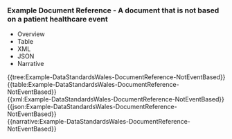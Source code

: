 <div class="warning"><span class="ClinicalWarn"></span></div>

### Example Document Reference - A document that is not based on a patient healthcare event 

<div class="tab-wrap">
  <ul class="tab-head">
    <li class="tablink" onclick="openCity(this,'tabtree')" data-target="tabtree">
      Overview
    </li>
    <li class="tablink" onclick="openCity(this,'tabtable')" data-target="tabtable">
      Table
    </li>
    <li class="tablink tab-active" onclick="openCity(this,'tabxml')" data-target="tabxml">
      XML
    </li>    
    <li class="tablink" onclick="openCity(this,'tabjson')" data-target="tabjson">
      JSON
    </li>    
    <li class="tablink" onclick="openCity(this,'tabnarrative')" data-target="tabnarrative">
      Narrative
    </li>
  </ul>
  <div class="tab-main">
    <div id="tabtree" class="tabcontent">
      {{tree:Example-DataStandardsWales-DocumentReference-NotEventBased}}
    </div>
    <div id="tabtable" class="tabcontent">
      {{table:Example-DataStandardsWales-DocumentReference-NotEventBased}}
    </div>       
    <div id="tabxml" class="tabcontent active">      
      {{xml:Example-DataStandardsWales-DocumentReference-NotEventBased}}
    </div>
    <div id="tabjson" class="tabcontent">
      {{json:Example-DataStandardsWales-DocumentReference-NotEventBased}}
    </div>       
    <div id="tabnarrative" class="tabcontent">
      {{narrative:Example-DataStandardsWales-DocumentReference-NotEventBased}}
    </div>  
  </div>
</div>